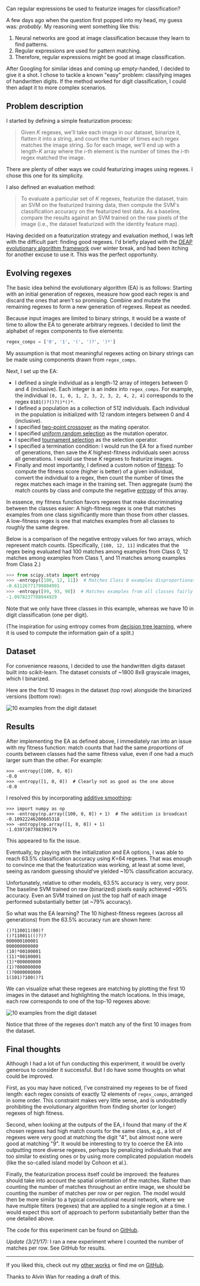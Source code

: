 Can regular expressions be used to featurize images for classification?

A few days ago when the question first popped into my head, my guess was: *probably*. My reasoning went something like this:
1. Neural networks are good at image classification because they learn to find patterns.
2. Regular expressions are used for pattern matching.
3. Therefore, regular expressions might be good at image classification.

After Googling for similar ideas and coming up empty-handed, I decided to give it a shot. I chose to tackle a known "easy" problem: classifying images of handwritten digits. If the method worked for digit classification, I could then adapt it to more complex scenarios.

## Problem description

I started by defining a simple featurization process:

> Given *K* regexes, we'll take each image in our dataset, binarize it, flatten it into a string, and count the number of times each regex matches the image string. So for each image, we'll end up with a length-*K* array where the *i*-th element is the number of times the *i*-th regex matched the image.

There are plenty of other ways we could featurizing images using regexes. I chose this one for its simplicity.

I also defined an evaluation method:

> To evaluate a particular set of *K* regexes, featurize the dataset, train an SVM on the featurized training data, then compute the SVM's classification accuracy on the featurized test data. As a baseline, compare the results against an SVM trained on the raw pixels of the image (i.e., the dataset featurized with the identity feature map).

Having decided on a featurization strategy and evaluation method, I was left with the difficult part: finding good regexes. I'd briefly played with the [DEAP evolutionary algorithm framework](https://deap.readthedocs.io) over winter break, and had been itching for another excuse to use it. This was the perfect opportunity.

## Evolving regexes

<!-- Since my evaluation metric was classification accuracy, that meant a "good" regex would be one that helps the SVM discriminate between classes. -->

The basic idea behind the evolutionary algorithm (EA) is as follows: Starting with an initial generation of regexes, measure how good each regex is and discard the ones that aren't so promising. Combine and mutate the remaining regexes to form a new generation of regexes. Repeat as needed.

Because input images are limited to binary strings, it would be a waste of time to allow the EA to generate arbitrary regexes. I decided to limit the alphabet of regex components to five elements:

```python
regex_comps = ['0', '1', '(', ')?', ')*']
```

My assumption is that most meaningful regexes acting on binary strings can be made using components drawn from `regex_comps`.

Next, I set up the EA:

* I defined a single individual as a length-12 array of integers between 0 and 4 (inclusive). Each integer is an index into `regex_comps`. For example, the individual `[0, 1, 0, 1, 2, 3, 2, 3, 2, 4, 2, 4]` corresponds to the regex `0101()?()?()*()*`.
* I defined a population as a collection of 512 individuals. Each individual in the population is initialized with 12 random integers between 0 and 4 (inclusive).
* I specified [two-point crossover](https://en.wikipedia.org/wiki/Crossover_(genetic_algorithm)) as the mating operator.
* I specified [uniform random selection](https://en.wikipedia.org/wiki/Mutation_(genetic_algorithm)) as the mutation operator.
* I specified [tournament selection](https://en.wikipedia.org/wiki/Tournament_selection) as the selection operator.
* I specified a termination condition: I would run the EA for a fixed number of generations, then save the *K* highest-fitness individuals seen across all generations. I would use these *K* regexes to featurize images.
* Finally and most importantly, I defined a custom notion of [fitness](https://en.wikipedia.org/wiki/Fitness_function): To compute the fitness score (higher is better) of a given individual, convert the individual to a regex, then count the number of times the regex matches each image in the training set. Then aggregate (sum) the match counts by class and compute the negative [entropy](https://en.wikipedia.org/wiki/Entropy_(information_theory)) of this array.

In essence, my fitness function favors regexes that make discriminating between the classes easier: A high-fitness regex is one that matches examples from one class significantly more than those from other classes. A low-fitness regex is one that matches examples from all classes to roughly the same degree.

Below is a comparison of the negative entropy values for two arrays, which represent match counts. (Specifically, `[100, 12, 11]` indicates that the regex being evaluated had 100 matches among examples from Class 0, 12 matches among examples from Class 1, and 11 matches among examples from Class 2.)

```python
>>> from scipy.stats import entropy
>>> -entropy([100, 12, 11])  # Matches Class 0 examples disproportionately often
-0.61126771799804991
>>> -entropy([99, 93, 90])  # Matches examples from all classes fairly evenly
-1.0978237788944929
```

Note that we only have three classes in this example, whereas we have 10 in digit classification (one per digit).

(The inspiration for using entropy comes from [decision tree learning](https://en.wikipedia.org/wiki/Decision_tree_learning), where it is used to compute the information gain of a split.)

## Dataset

For convenience reasons, I decided to use the handwritten digits dataset built into scikit-learn.
The dataset consists of ~1800 8x8 grayscale images, which I binarized.

Here are the first 10 images in the dataset (top row) alongside the binarized versions (bottom row):

![10 examples from the digit dataset](img/digits-1.png)

## Results

After implementing the EA as defined above, I immediately ran into an issue with my fitness function: match counts that had the same *proportions* of counts between classes had the same fitness value, even if one had a much larger sum than the other. For example:

```
>>> -entropy([100, 0, 0])
-0.0
>>> -entropy([1, 0, 0])  # Clearly not as good as the one above
-0.0
```

I resolved this by incorporating [additive smoothing](https://en.wikipedia.org/wiki/Additive_smoothing):

```
>>> import numpy as np
>>> -entropy(np.array([100, 0, 0]) + 1)  # The addition is broadcast
-0.10922246200665318
>>> -entropy(np.array([1, 0, 0]) + 1)
-1.0397207708399179
```

This appeared to fix the issue.

Eventually, by playing with the initialization and EA options, I was able to reach 63.5% classification accuracy using *K*=64 regexes.
That was enough to convince me that the featurization was working, at least at some level, seeing as random guessing should've yielded ~10% classification accuracy.

Unfortunately, relative to other models, 63.5% accuracy is very, very poor. The baseline SVM trained on raw (binarized) pixels easily achieved ~95% accuracy. Even an SVM trained on just the top half of each image performed substantially better (at ~79% accuracy).

So what was the EA learning? The 10 highest-fitness regexes (across all generations) from the 63.5% accuracy run are shown here:

```
()?110011(00)?
()?110011(()?)?
000000100001
000000000000
(10)*00100001
(11)*00100001
(1)*000000000
(1)?000000000
()?0000000000
1(101)?100()?1
```

We can visualize what these regexes are matching by plotting the first 10 images in the dataset and highlighting the match locations. In this image, each row corresponds to one of the top-10 regexes above:

![10 examples from the digit dataset](img/digits-2.png)

Notice that three of the regexes don't match any of the first 10 images from the dataset.

<!-- So the regex matches are actually quite rare. Indeed, the average example in the featurized training set contains ~15 non-zero entries (out of 64 total). -->
<!-- print(np.mean(np.apply_along_axis(np.count_nonzero, 1, X_train_f))) -->

## Final thoughts

Although I had a lot of fun conducting this experiment, it would be overly generous to consider it successful.
But I do have some thoughts on what could be improved.

First, as you may have noticed, I've constrained my regexes to be of fixed length: each regex consists of exactly 12 elements of `regex_comps`, arranged in some order. This constraint makes very little sense, and is undoubtedly prohibiting the evolutionary algorithm from finding shorter (or longer) regexes of high fitness.

Second, when looking at the outputs of the EA, I found that many of the *K* chosen regexes had high match counts for the same class, e.g., a lot of regexes were very good at matching the digit "4", but almost none were good at matching "9".
It would be interesting to try to coerce the EA into outputting more diverse regexes, perhaps by penalizing individuals that are too similar to existing ones or by using more complicated population models (like the so-called island model by Cohoon et al.).

Finally, the featurization process itself could be improved: the features should take into account the spatial orientation of the matches.
Rather than counting the number of matches throughout an entire image, we should be counting the number of matches per row or per region. The model would then be more similar to a typical convolutional neural network, where we have multiple filters (regexes) that are applied to a single region at a time. I would expect this sort of approach to perform substantially better than the one detailed above.

The code for this experiment can be found on [GitHub](https://github.com/guoguo12/deap-regex-featurization).

*Update (3/21/17):* I ran a new experiment where I counted the number of matches per row. See GitHub for results.

<!--STANDARD FOOTER FOLLOWS-->
</div>
<hr>
<p>
If you liked this, check out my <a href="/#writings">other works</a> or find me on <a href="https://github.com/guoguo12" target="_blank">GitHub</a>.
</p>
<p>
Thanks to Alvin Wan for reading a draft of this.
<p>
